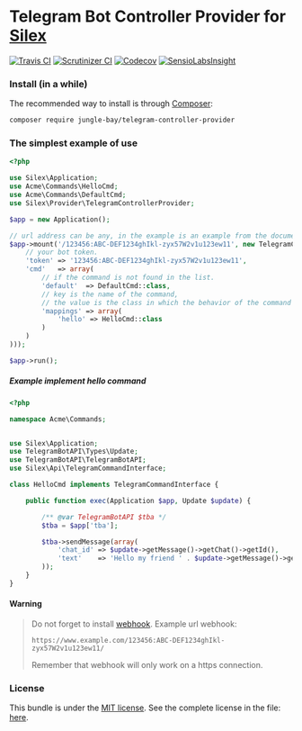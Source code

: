 # Telegram Bot Controller Provider for [Silex](https://silex.symfony.com/)

[![Travis CI](https://img.shields.io/travis/jungle-bay/telegram-controller-provider.svg?style=flat)](https://travis-ci.org/jungle-bay/telegram-controller-provider)
[![Scrutinizer CI](https://img.shields.io/scrutinizer/g/jungle-bay/telegram-controller-provider.svg?style=flat)](https://scrutinizer-ci.com/g/jungle-bay/telegram-controller-provider)
[![Codecov](https://img.shields.io/codecov/c/github/jungle-bay/telegram-controller-provider.svg?style=flat)](https://codecov.io/gh/jungle-bay/telegram-controller-provider)
[![SensioLabsInsight](https://img.shields.io/sensiolabs/i/16f94065-ba61-4ec9-851c-3fbfdca7e1c9.svg?style=flat)](https://insight.sensiolabs.com/projects/16f94065-ba61-4ec9-851c-3fbfdca7e1c9)

### Install (in a while)

The recommended way to install is through [Composer](https://getcomposer.org):

```bash
composer require jungle-bay/telegram-controller-provider
```

### The simplest example of use

```php
<?php

use Silex\Application;
use Acme\Commands\HelloCmd;
use Acme\Commands\DefaultCmd;
use Silex\Provider\TelegramControllerProvider;

$app = new Application();

// url address can be any, in the example is an example from the documentation.
$app->mount('/123456:ABC-DEF1234ghIkl-zyx57W2v1u123ew11', new TelegramControllerProvider(array(
    // your bot token.
    'token' => '123456:ABC-DEF1234ghIkl-zyx57W2v1u123ew11',
    'cmd'   => array(
        // if the command is not found in the list.
        'default'  => DefaultCmd::class,
        // key is the name of the command,
        // the value is the class in which the behavior of the command should be described.
        'mappings' => array(
            'hello' => HelloCmd::class
        )
    )
)));

$app->run();
```

##### Example implement hello command

```php
<?php

namespace Acme\Commands;


use Silex\Application;
use TelegramBotAPI\Types\Update;
use TelegramBotAPI\TelegramBotAPI;
use Silex\Api\TelegramCommandInterface;

class HelloCmd implements TelegramCommandInterface {

    public function exec(Application $app, Update $update) {

        /** @var TelegramBotAPI $tba */
        $tba = $app['tba'];

        $tba->sendMessage(array(
            'chat_id' => $update->getMessage()->getChat()->getId(),
            'text'    => 'Hello my friend ' . $update->getMessage()->getFrom()->getFirstName() . ' !'
        ));
    }
}
```

#### Warning

> Do not forget to install [webhook](https://core.telegram.org/bots/api#setwebhook).
> Example url webhook:
>
> `https://www.example.com/123456:ABC-DEF1234ghIkl-zyx57W2v1u123ew11/`
>
> Remember that webhook will only work on a https connection.

### License

This bundle is under the [MIT license](http://opensource.org/licenses/MIT). See the complete license in the file: [here](https://github.com/jungle-bay/telegram-controller-provider/blob/master/license.txt).
